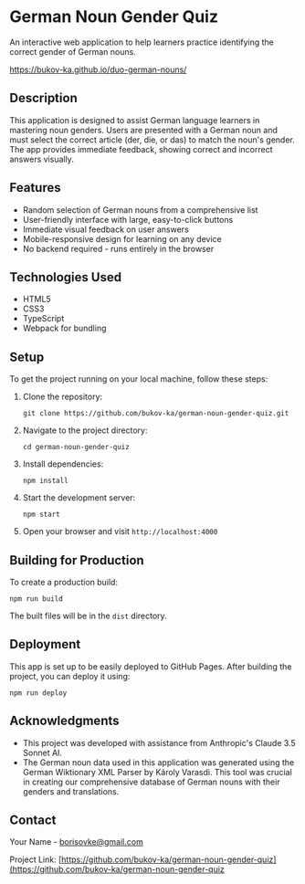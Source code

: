# German Noun Gender Quiz

An interactive web application to help learners practice identifying the correct gender of German nouns.

https://bukov-ka.github.io/duo-german-nouns/

## Description

This application is designed to assist German language learners in mastering noun genders. Users are presented with a German noun and must select the correct article (der, die, or das) to match the noun's gender. The app provides immediate feedback, showing correct and incorrect answers visually.

## Features

- Random selection of German nouns from a comprehensive list
- User-friendly interface with large, easy-to-click buttons
- Immediate visual feedback on user answers
- Mobile-responsive design for learning on any device
- No backend required - runs entirely in the browser

## Technologies Used

- HTML5
- CSS3
- TypeScript
- Webpack for bundling

## Setup

To get the project running on your local machine, follow these steps:

1. Clone the repository:
   ```
   git clone https://github.com/bukov-ka/german-noun-gender-quiz.git
   ```

2. Navigate to the project directory:
   ```
   cd german-noun-gender-quiz
   ```

3. Install dependencies:
   ```
   npm install
   ```

4. Start the development server:
   ```
   npm start
   ```

5. Open your browser and visit `http://localhost:4000`

## Building for Production

To create a production build:

```
npm run build
```

The built files will be in the `dist` directory.

## Deployment

This app is set up to be easily deployed to GitHub Pages. After building the project, you can deploy it using:

```
npm run deploy
```


## Acknowledgments

- This project was developed with assistance from Anthropic's Claude 3.5 Sonnet AI.
- The German noun data used in this application was generated using the German Wiktionary XML Parser by Károly Varasdi. This tool was crucial in creating our comprehensive database of German nouns with their genders and translations.


## Contact

Your Name - borisovke@gmail.com

Project Link: [https://github.com/bukov-ka/german-noun-gender-quiz](https://github.com/bukov-ka/german-noun-gender-quiz
